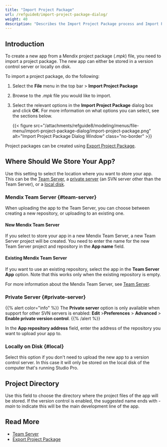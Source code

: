 ```yaml
---
title: "Import Project Package"
url: /refguide8/import-project-package-dialog/
weight: 40
description: "Describes the Import Project Package process and Import Project Package dialog box."
---
```


## Introduction

To create a new app from a Mendix project package (*.mpk*) file, you need to import a project package. The new app can either be stored in a version control server or locally on disk.

To import a project package, do the following:

1. Select the **File** menu in the top bar > **Import Project Package** 
2. Browse to the *.mpk* file you would like to import.
3. Select the relevant options in the **Import Project Package** dialog box and click **OK**. For more information on what options you can select, see the sections below. 

    {{< figure src="/attachments/refguide8/modeling/menus/file-menu/import-project-package-dialog/import-project-package.png" alt="Import Project Package Dialog Window" class="no-border" >}}

Project packages can be created using [Export Project Package](/refguide8/export-project-package-dialog/).

## Where Should We Store Your App?

Use this setting to select the location where you want to store your app. This can be the [Team Server](#team-server), a [private server](#private-server) (an SVN server other than the Team Server), or a [local disk](#local).

### Mendix Team Server {#team-server}

When uploading the app to the Team Server, you can choose between creating a new repository, or uploading to an existing one. 

#### New Mendix Team Server

If you select to store your app in a new Mendix Team Server, a new Team Server project will be created. You need to enter the name for the new Team Server project and repository in the **App name** field.

#### Existing Mendix Team Server

If you want to use an existing repository, select the app in the **Team Server App** option. Note that this works only when the existing repository is empty.

For more information about the Mendix Team Server, see [Team Server](/developerportal/general/team-server/).

### Private Server {#private-server}

{{% alert color="info" %}}
The **Private server** option is only available when support for other SVN servers is enabled: **Edit** >**Preferences** > **Advanced** > **Enable private version control**. 
{{% /alert %}}

In the **App repository address** field, enter the address of the repository you want to upload your app to.

### Locally on Disk {#local}

Select this option if you don't need to upload the new app to a version control server. In this case it will only be stored on the local disk of the computer that's running Studio Pro.

## Project Directory

Use this field to choose the directory where the project files of the app will be stored. If the version control is enabled, the suggested name ends with *-main* to indicate this will be the main development line of the app. 

## Read More

* [Team Server](/developerportal/general/team-server/)
* [Export Project Package](/refguide8/export-project-package-dialog/)
